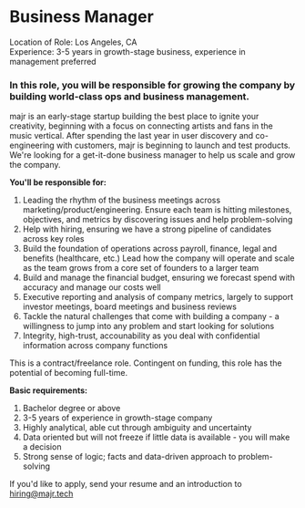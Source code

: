 # Business Manager
Location of Role: Los Angeles, CA  
Experience: 3-5 years in growth-stage business, experience in management preferred 

### In this role, you will be responsible for growing the company by building world-class ops and business management.

majr is an early-stage startup building the best place to ignite your creativity, beginning with a focus on connecting artists and fans in the music vertical. After spending the last year in user discovery and co-engineering with customers, majr is beginning to launch and test products. We're looking for a get-it-done business manager to help us scale and grow the company.

**You'll be responsible for:**  
1. Leading the rhythm of the business meetings across marketing/product/engineering. Ensure each team is hitting milestones, objectives, and metrics by discovering issues and help problem-solving 
2. Help with hiring, ensuring we have a strong pipeline of candidates across key roles 
3. Build the foundation of operations across payroll, finance, legal and benefits (healthcare, etc.) Lead how the company will operate and scale as the team grows from a core set of founders to a larger team 
4. Build and manage the financial budget, ensuring we forecast spend with accuracy and manage our costs well 
5. Executive reporting and analysis of company metrics, largely to support investor meetings, board meetings and business reviews
6. Tackle the natural challenges that come with building a company - a willingness to jump into any problem and start looking for solutions
7. Integrity, high-trust, accounability as you deal with confidential information across company functions


This is a contract/freelance role. Contingent on funding, this role has the potential of becoming full-time. 

**Basic requirements:** 
1. Bachelor degree or above 
2. 3-5 years of experience in growth-stage company
3. Highly analytical, able cut through ambiguity and uncertainty
4. Data oriented but will not freeze if little data is available - you will make a decision
5. Strong sense of logic; facts and data-driven approach to problem-solving

If you'd like to apply, send your resume and an introduction to [hiring@majr.tech](mailto:hiring@majr.tech)
